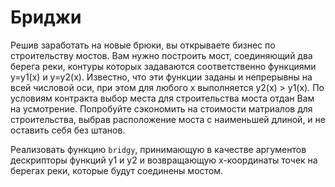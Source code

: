 # Бриджи

Решив заработать на новые брюки, вы открываете бизнес по строительству мостов.
Вам нужно построить мост, соединяющий два берега реки, контуры которых задаваются соответственно функциями y=y1(x) и y=y2(x). Известно, что эти функции заданы и непрерывны на всей числовой оси, при этом для любого x выполняется y2(x) > y1(x).
По условиям контракта выбор места для строительства моста отдан Вам на усмотрение. Попробуйте сэкономить на стоимости матриалов для строительства, выбрав расположение моста с наименьшей длиной, и не оставить себя без штанов.

Реализовать функцию `bridgy`, принимающую в качестве аргументов дескрипторы функций y1 и y2 и возвращающую x-координаты точек на берегах реки, которые будут соединены мостом. 
